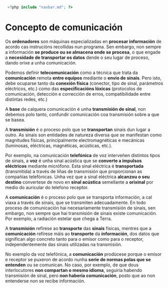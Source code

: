 ```php
 <?php include "navbar.md"; ?>
```


# Concepto de comunicación 


Os **ordenadores** son máquinas especializadas en **procesar información** de acordo cas instrucións recollidas nun programa. Sen embargo, non sempre a información **se produce ou se almacena onde se procesa**, o que engade a **necesidade de transportar os datos** dende o seu lugar de proceso, dando orixe a unha comunicación.

Podemos definir **telecomunicación** como a técnica que trata da **comunicación** remota **entre equipos** mediante o **envío de sinais**. Pero isto, debe ocuparse tanto da **conexión física** (conector, tipo de sinal, parámetros eléctricos, etc.) como das **especificacións lóxicas** (protocolos de comunicación, detección e corrección de erros, compatibilidade entre distintas redes, etc.)

A **base** de calquera comunicación é unha **transmisión de sinal**, non debemos polo tanto, confundir comunicación coa transmisión sobre a que se basea.

A **transmisión** é o proceso polo que se **transportan** sinais dun lugar a outro. As sinais son entidades de natureza diversa que se manifestan como magnitudes físicas, principalmente electromagnéticas e mecánicas (luminosas, eléctricas, magnéticas, acústicas, etc.).

Por exemplo, na comunicación **telefónica** de voz interveñen distintos tipos de sinais, a **voz** é unha sinal acústica que se **converte a impulsos eléctricos** mediante micrófono. Esta sinal eléctrica é **transportada** (transmitida) a través de liñas de transmisión que proporcionan as compañías telefónicas. Unha vez que a sinal eléctrica **alcanzou o seu destino** convertese de novo en **sinal acústica** semellante a **orixinal** por medio do auricular do telefono receptor.

A **comunicación** é o proceso polo que se transporta información, a cal viaxa a través de sinais, que se transmiten adecuadamente. En todo proceso de comunicación hai necesariamente transmisión de sinais, sen embargo, non sempre que hai transmisión de sinais existe comunicación. Por exemplo, a radiación estelar que chega a Terra.

A **transmisión** refírese ao **transporte** das **sinais** físicas, mentres que a **comunicación** refírese máis ao **transporte** da **información**, dos datos que significan algo concreto tanto para o emisor como para o receptor, independentemente das sinais utilizadas na transmisión.

No exemplo da voz telefónica, a **comunicación** prodúcese porque o emisor e receptor se puxeron de acordo nunha **serie de normas polas que se entenden** ou se comunican. No caso, por exemplo, de que dous interlocutores **non compartan o mesmo idioma**, seguiría habendo transmisión de sinal, pero **non habería comunicación**, posto que ao non entenderse non se recibe información.
